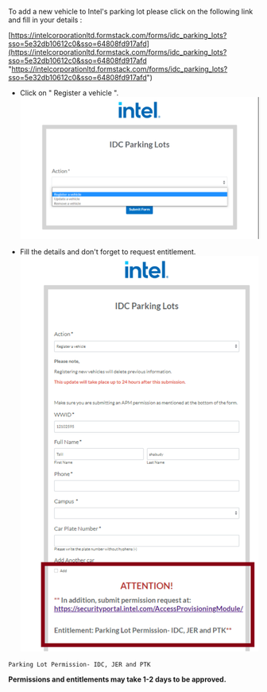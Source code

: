 To add a new vehicle to Intel's parking lot please click on the following link and fill in your details :

[https://intelcorporationltd.formstack.com/forms/idc_parking_lots?sso=5e32db10612c0&sso=64808fd917afd](https://intelcorporationltd.formstack.com/forms/idc_parking_lots?sso=5e32db10612c0&sso=64808fd917afd "https://intelcorporationltd.formstack.com/forms/idc_parking_lots?sso=5e32db10612c0&sso=64808fd917afd")

- Click on " Register a vehicle ".	![](Pasted%20image%2020230921142441.png)

- Fill the details and don't forget to request entitlement.
	![](Pasted%20image%2020230921142518.png)

```
Parking Lot Permission- IDC, JER and PTK
```

**Permissions and entitlements may take 1-2 days to be approved.**